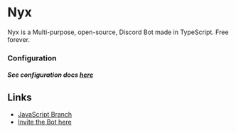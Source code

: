 # Nyx

Nyx is a Multi-purpose, open-source, Discord Bot made in TypeScript.
Free forever.

### Configuration

##### See configuration docs [here](./docs/Configuration.md)

## Links

- [JavaScript Branch](https://github.com/nyx-team/nyx/tree/main)
- [Invite the Bot here](https://discord.com/oauth2/authorize?client_id=960533661109878805&scope=bot%20applications.commands&permissions=545394261246)
